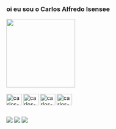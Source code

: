 ### oi eu sou o Carlos Alfredo Isensee

<div>
  <img height="180em" src="https://github-readme-stats.vercel.app/api?username=carlosisenseee&show_icons=true&theme=dark&include_all_commits=true&count_private=true"/>
  <!-- <img height="170em" src="https://github-readme-stats.vercel.app/api/top-langs/?username=carlosisenseee&layout=compact&theme=dark"/> -->
</div>

<div style="display: inline-block"><br>
  <img align="center" alt="carlos-html" height="30" width="40" src="https://cdn.jsdelivr.net/gh/devicons/devicon/icons/html5/html5-original.svg" />
  <img align="center" alt="carlos-css" height="30" width="40" src="https://cdn.jsdelivr.net/gh/devicons/devicon/icons/css3/css3-original.svg" />
  <img align="center" alt="carlos-js" height="30" width="40" src="https://cdn.jsdelivr.net/gh/devicons/devicon/icons/javascript/javascript-original.svg" />
  <img align="center" alt="carlos-c#" height="30" width="40" src="https://cdn.jsdelivr.net/gh/devicons/devicon/icons/csharp/csharp-original.svg"/>
  <!--<img align="center" alt="carlos-py" height="30" width="40" src="https://cdn.jsdelivr.net/gh/devicons/devicon/icons/python/python-original.svg"/> -->
</div>

##

<div>
  <a href="https://www.instagram.com/carlosisenseee/"  ><img src="https://img.shields.io/badge/Instagram-E4405F?style=for-the-badge&logo=instagram&logoColor=white"/></a>
  <a href="https://www.linkedin.com/in/carlos-alfredo-isensee-bb3652257/"><img src="https://img.shields.io/badge/LinkedIn-0077B5?style=for-the-badge&logo=linkedin&logoColor=white"/></a>
  <a href="mailto:carosalfredoisensee@gmail.com"><img src="https://img.shields.io/badge/Gmail-D14836?style=for-the-badge&logo=gmail&logoColor=white"/></a>
</div>
